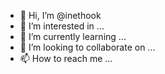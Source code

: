 - 👋 Hi, I’m @inethook
- 👀 I’m interested in ...
- 🌱 I’m currently learning ...
- 💞️ I’m looking to collaborate on ...
- 📫 How to reach me ...

<!---
inethook/inethook is a ✨ special ✨ repository because its `README.md` (this file) appears on your GitHub profile.
You can click the Preview link to take a look at your changes.
--->
